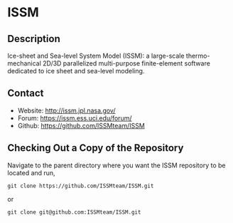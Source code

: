 # ISSM

## Description
Ice-sheet and Sea-level System Model (ISSM): a large-scale thermo-mechanical 2D/3D parallelized multi-purpose finite-element software dedicated to ice sheet and sea-level modeling.

## Contact
 - Website: http://issm.jpl.nasa.gov/
 - Forum:   https://issm.ess.uci.edu/forum/
 - Github:  https://github.com/ISSMteam/ISSM

## Checking Out a Copy of the Repository
Navigate to the parent directory where you want the ISSM repository to be located and run,
```
git clone https://github.com/ISSMteam/ISSM.git
```
or
```
git clone git@github.com:ISSMteam/ISSM.git
```
